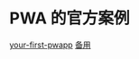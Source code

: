 # PWA 的官方案例

[your-first-pwapp](https://developers.google.com/web/fundamentals/codelabs/your-first-pwapp/#_30)
[备用](https://www.w3cplus.com/pwa/your-first-pwapp.html)
